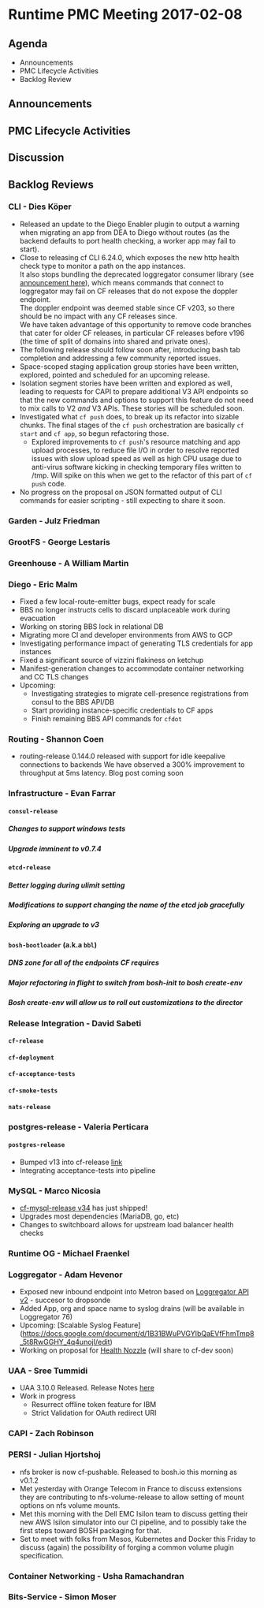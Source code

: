 # Runtime PMC Meeting 2017-02-08

## Agenda

* Announcements
* PMC Lifecycle Activities
* Backlog Review

## Announcements


## PMC Lifecycle Activities


## Discussion


## Backlog Reviews

### CLI - Dies Köper
- Released an update to the Diego Enabler plugin to output a warning when migrating an app from DEA to Diego without routes (as the backend defaults to port health checking, a worker app may fail to start).
- Close to releasing cf CLI 6.24.0, which exposes the new http health check type to monitor a path on the app instances.  
  It also stops bundling the deprecated loggregator consumer library (see [announcement here](https://lists.cloudfoundry.org/archives/list/cf-dev@lists.cloudfoundry.org/message/JISQUXZVSRQELIFWAJ7GIY2YSUWQLXE7/)), which means commands that connect to loggregator may fail on CF releases that do not expose the doppler endpoint.  
  The doppler endpoint was deemed stable since CF v203, so there should be no impact with any CF releases since.  
  We have taken advantage of this opportunity to remove code branches that cater for older CF releases, in particular CF releases before v196 (the time of split of domains into shared and private ones).
- The following release should follow soon after, introducing bash tab completion and addressing a few community reported issues.
- Space-scoped staging application group stories have been written, explored, pointed and scheduled for an upcoming release.
- Isolation segment stories have been written and explored as well, leading to requests for CAPI to prepare additional V3 API endpoints so that the new commands and options to support this feature do not need to mix calls to V2 *and* V3 APIs. These stories will be scheduled soon.
- Investigated what `cf push` does, to break up its refactor into sizable chunks. The final stages of the `cf push` orchestration are basically `cf start` and `cf app`, so begun refactoring those.
  - Explored improvements to `cf push`'s resource matching and app upload processes, to reduce file I/O in order to resolve reported issues with slow upload speed as well as high CPU usage due to anti-virus software kicking in checking temporary files written to /tmp. Will spike on this when we get to the refactor of this part of `cf push` code.
- No progress on the proposal on JSON formatted output of CLI commands for easier scripting - still expecting to share it soon.

### Garden - Julz Friedman

### GrootFS - George Lestaris

### Greenhouse - A William Martin

### Diego - Eric Malm

- Fixed a few local-route-emitter bugs, expect ready for scale
- BBS no longer instructs cells to discard unplaceable work during evacuation
- Working on storing BBS lock in relational DB
- Migrating more CI and developer environments from AWS to GCP
- Investigating performance impact of generating TLS credentials for app instances
- Fixed a significant source of vizzini flakiness on ketchup
- Manifest-generation changes to accommodate container networking and CC TLS changes
- Upcoming:
  - Investigating strategies to migrate cell-presence registrations from consul to the BBS API/DB
  - Start providing instance-specific credentials to CF apps
  - Finish remaining BBS API commands for `cfdot`


### Routing - Shannon Coen

- routing-release 0.144.0 released with support for idle keepalive connections to backends  We have observed a 300% improvement to throughput at 5ms latency. Blog post coming soon  

### Infrastructure - Evan Farrar

#### `consul-release`
##### Changes to support windows tests
##### Upgrade imminent to v0.7.4

#### `etcd-release`
##### Better logging during ulimit setting
##### Modifications to support changing the name of the etcd job gracefully
##### Exploring an upgrade to v3

#### `bosh-bootloader` (a.k.a `bbl`)
##### DNS zone for all of the endpoints CF requires
##### Major refactoring in flight to switch from bosh-init to bosh create-env
##### Bosh create-env will allow us to roll out customizations to the director

### Release Integration - David Sabeti

#### `cf-release`


#### `cf-deployment`

#### `cf-acceptance-tests`

#### `cf-smoke-tests`

#### `nats-release`

### postgres-release - Valeria Perticara

#### `postgres-release`
- Bumped v13 into cf-release [link](https://github.com/cloudfoundry/cf-release/commit/e2fff1c27c728ade02551de4353454bb5a004a73)
- Integrating acceptance-tests into pipeline

### MySQL - Marco Nicosia
 - [cf-mysql-release v34](https://github.com/cloudfoundry/cf-mysql-release/releases/tag/v34) has just shipped!
 - Upgrades most dependencies (MariaDB, go, etc)
 - Changes to switchboard allows for upstream load balancer health checks

### Runtime OG - Michael Fraenkel

### Loggregator - Adam Hevenor
- Exposed new inbound endpoint into Metron based on [Loggregator API v2](https://github.com/cloudfoundry/loggregator-api) - succesor to dropsonde
- Added App, org and space name to syslog drains (will be available in Loggregator 76)
- Upcoming: [Scalable Syslog Feature] (https://docs.google.com/document/d/1B31BWuPVGYIbQaEVfFhmTmp8_5t8RwGGHY_4q4unojI/edit)
- Working on proposal for [Health Nozzle](https://docs.google.com/document/d/1rqlSDssaNk7B9TUmHhjUsn1-FeUNX8odslc-T_3ixck/edit) (will share to cf-dev soon)

### UAA - Sree Tummidi

- UAA 3.10.0 Released. Release Notes [here](https://github.com/cloudfoundry/uaa/releases/tag/3.10.0)
- Work in progress
  - Resurrect offline token feature for IBM
  - Strict Validation for OAuth redirect URI

### CAPI - Zach Robinson

### PERSI - Julian Hjortshoj
- nfs broker is now cf-pushable.  Released to bosh.io this morning as v0.1.2
- Met yesterday with Orange Telecom in France to discuss extensions they are contributing to nfs-volume-release to allow setting of mount options on nfs volume mounts.
- Met this morning with the Dell EMC Isilon team to discuss getting their new AWS Isilon simulator into our CI pipeline, and to possibly take the first steps toward BOSH packaging for that.
- Set to meet with folks from Mesos, Kubernetes and Docker this Friday to discuss (again) the possibility of forging a common volume plugin specification.

### Container Networking - Usha Ramachandran

### Bits-Service - Simon Moser
